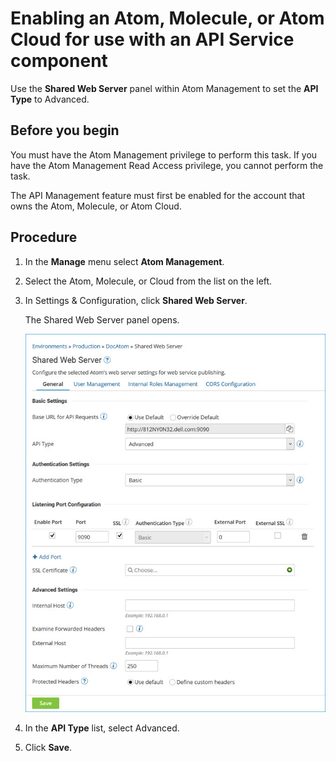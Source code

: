 # Enabling an Atom, Molecule, or Atom Cloud for use with an API Service component

<head>
  <meta name="guidename" content="API Management"/>
  <meta name="context" content="GUID-65d9f408-5610-4c68-a807-df4957b4cb90"/>
</head>


Use the **Shared Web Server** panel within Atom Management to set the **API Type** to Advanced.

## Before you begin

You must have the Atom Management privilege to perform this task. If you have the Atom Management Read Access privilege, you cannot perform the task.

The API Management feature must first be enabled for the account that owns the Atom, Molecule, or Atom Cloud.

## Procedure

1.  In the **Manage** menu select **Atom Management**.

2.  Select the Atom, Molecule, or Cloud from the list on the left.

3.  In Settings & Configuration, click **Shared Web Server**.

    The Shared Web Server panel opens.

    ![Shared Web Server configuration panel.](../Images/manage-db-shared-web-server-settings_07d8629d-f3ec-4fb5-af59-8eaee712d43d.jpg)

4.  In the **API Type** list, select Advanced.

5.  Click **Save**. 